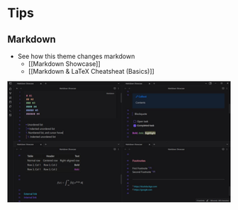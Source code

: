 # Tips

## Markdown

- See how this theme changes markdown
	- [[Markdown Showcase]]
	- [[Markdown & LaTeX Cheatsheat (Basics)]]

![Obsidian Vault](https://raw.githubusercontent.com/anstrinn/obsidian-vault/refs/heads/main/Embed/markdown-showcase.jpg)
